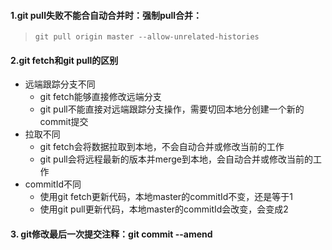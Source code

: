 #### 1.git pull失败不能合自动合并时：强制pull合并：
>```
>git pull origin master --allow-unrelated-histories
>```

#### 2.git fetch和git pull的区别
- 远端跟踪分支不同
    - git fetch能够直接修改远端分支
    - git pull不能直接对远端跟踪分支操作，需要切回本地分创建一个新的commit提交
- 拉取不同
    - git fetch会将数据拉取到本地，不会自动合并或修改当前的工作
    - git pull会将远程最新的版本并merge到本地，会自动合并或修改当前的工作
- commitId不同
    - 使用git fetch更新代码，本地master的commitId不变，还是等于1
    - 使用git pull更新代码，本地master的commitId会改变，会变成2

#### 3. git修改最后一次提交注释：git commit --amend